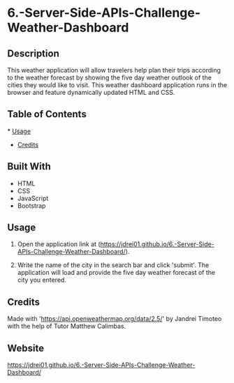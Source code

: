 # 6.-Server-Side-APIs-Challenge-Weather-Dashboard
## Description 
This weather application will allow travelers help plan their trips according to the weather forecast by showing the five day weather outlook of the cities they would like to visit. This weather dashboard application runs in the browser and feature dynamically updated HTML and CSS.
​
## Table of Contents
​* [Usage](#usage)
* [Credits](#credits)

## Built With
* HTML
* CSS
* JavaScript
* Bootstrap
​
## Usage 
1. ​Open the application link at (https://jdrei01.github.io/6.-Server-Side-APIs-Challenge-Weather-Dashboard/).

 2. Write the name of the city in the search bar and click 'submit'. The application will load and provide the five day weather forecast of the city you entered.
​
​
## Credits
​Made with 'https://api.openweathermap.org/data/2.5/' by Jandrei Timoteo with the help of Tutor Matthew Calimbas.

## Website
https://jdrei01.github.io/6.-Server-Side-APIs-Challenge-Weather-Dashboard/
